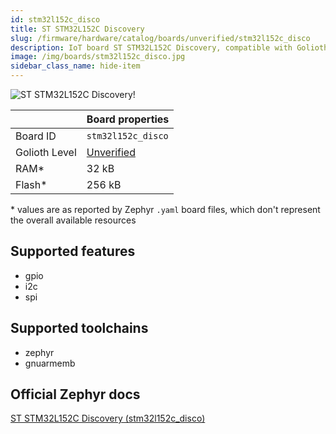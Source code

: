 ```yaml
---
id: stm32l152c_disco
title: ST STM32L152C Discovery
slug: /firmware/hardware/catalog/boards/unverified/stm32l152c_disco
description: IoT board ST STM32L152C Discovery, compatible with Golioth at unverified level.
image: /img/boards/stm32l152c_disco.jpg
sidebar_class_name: hide-item
---
```


[//]: # (This is an auto-generated file, do not edit! Changes to it will be lost upon re-generation)

![ST STM32L152C Discovery!](/img/boards/stm32l152c_disco.jpg "ST STM32L152C Discovery")

|                | Board properties     |
| -------------  | -------------------- |
| Board ID       | `stm32l152c_disco` |
| Golioth Level  | [Unverified](/firmware/hardware#unverified-boards) |
| RAM*           | 32 kB |
| Flash*         | 256 kB |

\* values are as reported by Zephyr `.yaml` board files, which don't represent the overall available resources



## Supported features

* gpio
* i2c
* spi

## Supported toolchains

* zephyr
* gnuarmemb

## Official Zephyr docs

[ST STM32L152C Discovery (stm32l152c_disco)](https://docs.zephyrproject.org/latest/boards/st/stm32l1_disco/doc/index.html)
